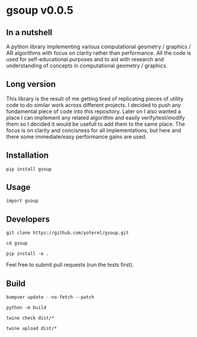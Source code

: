 # gsoup v0.0.5

## In a nutshell
A python library implementing various computational geometry / graphics / AR algorithms with focus on clarity rather than performance.
All the code is used for self-educational purposes and to aid with research and understanding of concepts in computational geometry / graphics.

## Long version
This library is the result of me getting tired of replicating pieces of utility code to do similar work across different projects. I decided to push any fundamental piece of code into this repository. Later on I also wanted a place I can implement any related algorithm and easily verify/test/modify them so I decided it would be usefull to add them to the same place. The focus is on clarity and concisness for all implementations, but here and there some immediate/easy performance gains are used.

## Installation
`pip install gsoup`

## Usage
`import gsoup`

## Developers
`git clone https://github.com/yoterel/gsoup.git`

`cd gsoup`

`pip install -e .`

Feel free to submit pull requests (run the tests first).

## Build
`bumpver update --no-fetch --patch`

`python -m build`

`twine check dist/*`

`twine upload dist/*`
